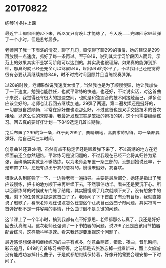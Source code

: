 # 20170822

练琴1小时+上课

最近早上都很困倦起不来，所以又只有晚上才能练了，今天晚上上完课回家继续弹了一个小时，但是思考居多。

老师问了我一下表演的情况，聊了几句，顺便聊了聊299的事情，她的建议是299再放慢一点速度，抓好了每一条再过。至于849，说到其实学习阶段因人而异，示范上的效果其实不是学习阶段可以达到的，其实我也很理解，如果真的能弹到那样，那真的就已经是完全可以驾驭849，超出849的水平了。不过我自己还是觉得很有必要认真继续练练849，时不时找时间回顾并且当练视奏弹弹。

过28的时候，老师果然说我速度太慢了，当然我也是为了顺慢慢弹，她让我加快了一下速度，勉强也能胜任，也就平常练的快速，也还好，不过说实话，对这首曲子来说，我觉得还有很大的提速空间，也就是和弦震音的技术刚接触而已，弹多点应该会好的。老师也让我回去继续加速。29弹了两遍，第二遍发挥还是挺好的，一切都挺自然顺畅，平常在家好像也没那么好，不过这首也是双手交接技术的首次接触，以这么快的速度接，我最近发现其实是笨拙的拇指的锅，这个也需要继续练习。回去真的要好好计划一下849选定几首长期弹。

之后布置了299的第一条，终于到299了，要精细地，高要求的对待。每一条都要弹好，给自己两三年时间。

创意曲14还算ok吧，虽然有点不稳定但还是顺着弹下来了，不过高潮的地方在老师面前还会忽然短路，平常练习是没问题的，不过我现在已经不会将其归咎为紧张，而确确实实就是不够熟练。以为老师会布置一条三部的，没想到她说还早，于是布置了15，还是有点出乎我的意料的。慢慢来挺好，我喜欢。

猎歌从头到尾弹了一下，一边弹老师一遍指导。主要是最后部分，她还是指出了我应该慢练，把卡的地方顺下来再继续下去，不然事倍功半。看来还是要沉下心。所以回家练琴的时候就专门练了结尾，其实慢慢顺了几次就顺下来了，没有想象中的难。剩下的任务就是提速这首曲子了。老师问了下下首曲子有没有目标，我就直接说了船歌了，看来老师现在也没怎么在意这个让我自己选曲子的问题，其实将每一首弹好都不是一件容易的事情，什么曲子倒不是关键的问题。

这节课上了一个半小时，搞到我都有点不好意思...老师都那么认真了，我还是好好回去认真练习。这次老师还强调了一下节拍器的问题，说299了还是应该用节拍器配合练习，这样能科学提速。看来我还是要重视这个问题了。

最近感觉想保持和继续练习的曲子有点多，创意曲两首，猎歌，夜曲，音乐瞬间，彩云追月，849的几首练习曲等等，之前都是去旅游忘掉一批重新来，而上次旅游没有能成功忘掉什么曲子，于是就都想继续保持着，好像开始需要合理安排一下时间了。
